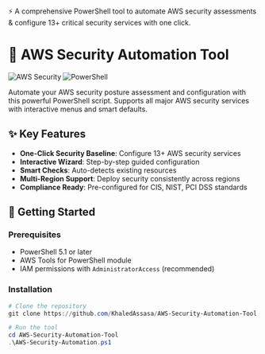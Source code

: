 ⚡ A comprehensive PowerShell tool to automate AWS security assessments & configure 13+ critical security services with one click.

# 🔐 AWS Security Automation Tool

![AWS Security](https://img.shields.io/badge/AWS-Security-orange) 
![PowerShell](https://img.shields.io/badge/PowerShell-5.1+-blue)

Automate your AWS security posture assessment and configuration with this powerful PowerShell script. Supports all major AWS security services with interactive menus and smart defaults.

## ✨ Key Features
- **One-Click Security Baseline**: Configure 13+ AWS security services
- **Interactive Wizard**: Step-by-step guided configuration
- **Smart Checks**: Auto-detects existing resources
- **Multi-Region Support**: Deploy security consistently across regions
- **Compliance Ready**: Pre-configured for CIS, NIST, PCI DSS standards

## 🚀 Getting Started

### Prerequisites
- PowerShell 5.1 or later
- AWS Tools for PowerShell module
- IAM permissions with `AdministratorAccess` (recommended)

### Installation
```powershell
# Clone the repository
git clone https://github.com/KhaledAssasa/AWS-Security-Automation-Tool

# Run the tool
cd AWS-Security-Automation-Tool
.\AWS-Security-Automation.ps1

